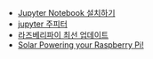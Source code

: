 - [Jupyter Notebook 설치하기](https://m.blog.naver.com/samsjang/220758501873)  
- [jupyter 주피터](https://sites.google.com/site/raspberrypieducation/programmingtools/python/jupyter)  
- [라즈베리파이 최선 업데이트](http://www.modulabs.co.kr/ModuIoT/10961)  
- [Solar Powering your Raspberry Pi!](https://www.rs-online.com/designspark/solar-powering-your-raspberry-pi)  
